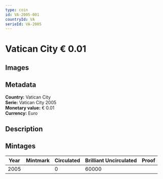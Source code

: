 ```yaml
---
type: coin
id: VA-2005-001
countryId: VA
serieId: VA-2005
---
```


# Vatican City € 0.01

## Images


## Metadata

**Country:** Vatican City\
**Serie:** Vatican City 2005\
**Monetary value:** € 0.01\
**Currency:** Euro

## Description


## Mintages

| Year | Mintmark | Circulated | Brilliant Uncirculated | Proof |
| ---- | -------- | ---------- | ---------------------- | ----- |
| 2005 |  | 0| 60000 |  |

